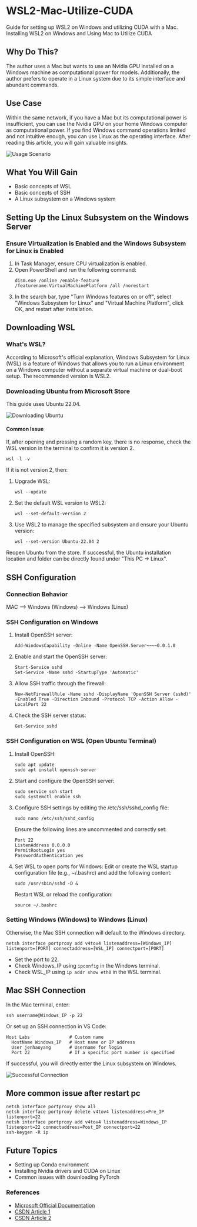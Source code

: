 # WSL2-Mac-Utilize-CUDA
 Guide for setting up WSL2 on Windows and utilizing CUDA with a Mac. Installing WSL2 on Windows and Using Mac to Utilize CUDA

## Why Do This?
The author uses a Mac but wants to use an Nvidia GPU installed on a Windows machine as computational power for models. Additionally, the author prefers to operate in a Linux system due to its simple interface and abundant commands.

## Use Case
Within the same network, if you have a Mac but its computational power is insufficient, you can use the Nvidia GPU on your home Windows computer as computational power. If you find Windows command operations limited and not intuitive enough, you can use Linux as the operating interface. After reading this article, you will gain valuable insights.

![Usage Scenario](https://hackmd.io/_uploads/HJGZRCnY0.jpg)

## What You Will Gain
- Basic concepts of WSL
- Basic concepts of SSH
- A Linux subsystem on a Windows system

## Setting Up the Linux Subsystem on the Windows Server

### Ensure Virtualization is Enabled and the Windows Subsystem for Linux is Enabled
1. In Task Manager, ensure CPU virtualization is enabled.
2. Open PowerShell and run the following command:
    ```shell
    dism.exe /online /enable-feature /featurename:VirtualMachinePlatform /all /norestart
    ```
3. In the search bar, type "Turn Windows features on or off", select "Windows Subsystem for Linux" and "Virtual Machine Platform", click OK, and restart after installation.

## Downloading WSL

### What's WSL?
According to Microsoft's official explanation, Windows Subsystem for Linux (WSL) is a feature of Windows that allows you to run a Linux environment on a Windows computer without a separate virtual machine or dual-boot setup. The recommended version is WSL2.

### Downloading Ubuntu from Microsoft Store
This guide uses Ubuntu 22.04.

![Downloading Ubuntu](https://hackmd.io/_uploads/BJvWX0nKR.png)

#### Common Issue
If, after opening and pressing a random key, there is no response, check the WSL version in the terminal to confirm it is version 2.

```shell
wsl -l -v
```
If it is not version 2, then:
1. Upgrade WSL:
    ```shell
    wsl --update
    ```
2. Set the default WSL version to WSL2:
    ```shell
    wsl --set-default-version 2
    ```
3. Use WSL2 to manage the specified subsystem and ensure your Ubuntu version:
    ```shell
    wsl --set-version Ubuntu-22.04 2
    ```

Reopen Ubuntu from the store. If successful, the Ubuntu installation location and folder can be directly found under "This PC -> Linux".

## SSH Configuration

### Connection Behavior
MAC --> Windows (Windows) --> Windows (Linux)

### SSH Configuration on Windows
1. Install OpenSSH server:
    ```shell
    Add-WindowsCapability -Online -Name OpenSSH.Server~~~~0.0.1.0
    ```
2. Enable and start the OpenSSH server:
    ```shell
    Start-Service sshd
    Set-Service -Name sshd -StartupType 'Automatic'
    ```
3. Allow SSH traffic through the firewall:
    ```shell
    New-NetFirewallRule -Name sshd -DisplayName 'OpenSSH Server (sshd)' -Enabled True -Direction Inbound -Protocol TCP -Action Allow -LocalPort 22
    ```
4. Check the SSH server status:
    ```shell
    Get-Service sshd
    ```

### SSH Configuration on WSL (Open Ubuntu Terminal)
1. Install OpenSSH:
    ```shell
    sudo apt update
    sudo apt install openssh-server
    ```
2. Start and configure the OpenSSH server:
    ```shell
    sudo service ssh start
    sudo systemctl enable ssh
    ```
3. Configure SSH settings by editing the /etc/ssh/sshd_config file:
    ```shell
    sudo nano /etc/ssh/sshd_config
    ```
    Ensure the following lines are uncommented and correctly set:
    ```
    Port 22
    ListenAddress 0.0.0.0
    PermitRootLogin yes
    PasswordAuthentication yes
    ```
4. Set WSL to open ports for Windows:
    Edit or create the WSL startup configuration file (e.g., ~/.bashrc) and add the following content:
    ```shell
    sudo /usr/sbin/sshd -D &
    ```
    Restart WSL or reload the configuration:
    ```shell
    source ~/.bashrc
    ```

### Setting Windows (Windows) to Windows (Linux)
Otherwise, the Mac SSH connection will default to the Windows directory.
```shell
netsh interface portproxy add v4tov4 listenaddress=[Windows_IP] listenport=[PORT] connectaddress=[WSL_IP] connectport=[PORT]
```
- Set the port to 22.
- Check Windows_IP using `ipconfig` in the Windows terminal.
- Check WSL_IP using `ip addr show eth0` in the WSL terminal.

## Mac SSH Connection
In the Mac terminal, enter:
```shell
ssh username@Windows_IP -p 22
```
Or set up an SSH connection in VS Code:
```shell
Host Labs               # Custom name
  HostName Windows_IP   # Host name or IP address
  User jenhaoyang       # Username for login
  Port 22               # If a specific port number is specified
```
If successful, you will directly enter the Linux subsystem on Windows.

![Successful Connection](https://hackmd.io/_uploads/HJIuTR3tC.png)

## More common issue after restart pc
```
netsh interface portproxy show all
netsh interface portproxy delete v4tov4 listenaddress=Pre_IP listenport=22
netsh interface portproxy add v4tov4 listenaddress=Windows_IP listenport=22 connectaddress=Post_IP connectport=22
ssh-keygen -R ip
```

## Future Topics
- Setting up Conda environment
- Installing Nvidia drivers and CUDA on Linux
- Common issues with downloading PyTorch

### References
- [Microsoft Official Documentation](https://learn.microsoft.com/en-us/windows/wsl/about)
- [CSDN Article 1](https://blog.csdn.net/qq_40181592/article/details/131393536)
- [CSDN Article 2](https://blog.csdn.net/qq_42973562/article/details/132067549)
